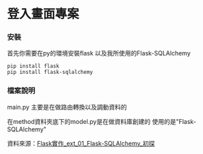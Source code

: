 # 登入畫面專案

### 安裝

首先你需要在py的環境安裝flask 以及我所使用的Flask-SQLAlchemy

```
pip install flask 
pip install flask-sqlalchemy
```

### 檔案說明

main.py 主要是在做路由轉換以及調動資料的

在method資料夾底下的model.py是在做資料庫創建的 使用的是"Flask-SQLAlchemy"

資料來源：[Flask實作_ext_01_Flask-SQLAlchemy_初探](https://hackmd.io/@shaoeChen/SJ9x3N9zz?type=view)
